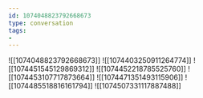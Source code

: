 ```yaml
---
id: 1074048823792668673
type: conversation
tags:
- 
---
```

![[1074048823792668673]]
![[1074403250911264774]]
![[1074451545129869312]]
![[1074452218785525760]]
![[1074453107717873664]]
![[1074471351493115906]]
![[1074485518816161794]]
![[1074507331117887488]]

